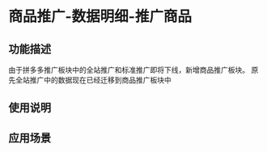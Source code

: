 # 商品推广-数据明细-推广商品
## 功能描述
由于拼多多推广板块中的全站推广和标准推广即将下线，新增商品推广板块。
原先全站推广中的数据现在已经迁移到商品推广板块中
## 使用说明
## 应用场景
